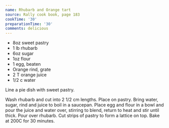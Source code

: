 ```yaml
---
name: Rhubarb and Orange tart
source: Rally cook book, page 183
cookTime: '30'
preparationTime: '30'
comments: delicious
---
```


* 8oz sweet pastry
* 1 lb rhubarb
* 6oz sugar
* 1oz flour
* 1 egg, beaten
* Orange rind, grate
* 2 T orange juice
* 1/2 c water

Line a pie dish with sweet pastry.  

Wash rhubarb and cut into 2 1/2 cm lengths.  Place on pastry.  Bring water, sugar, rind and juice to boil in a saucepan.  Place egg and flour in a bowl and pour the juice and water over, stirring to blend, return to heat and stir until thick.  Pour over rhubarb.  Cut strips of pastry to form a lattice on top.  Bake at 200C for 30 minutes.

